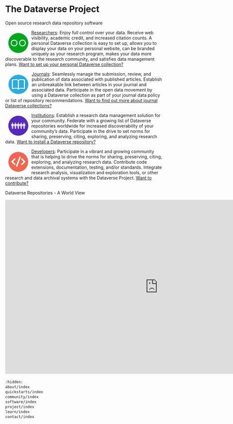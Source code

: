 # The Dataverse Project

Open source research data repository software 

<a href="/quickstarts/researchers"><img src="_static/_images/researchers.png" align="left" style="margin: 10px;"></a> [Researchers](quickstarts/researchers/index): Enjoy full control over your data. Receive web visibility, academic credit, and increased citation counts. A personal Dataverse collection is easy to set up, allows you to display your data on your personal website, can be branded uniquely as your research program, makes your data more discoverable to the research community, and satisfies data management plans. [Want to set up your personal Dataverse collection?](quickstarts/researchers/index)

<a href="/quickstarts/journals"><img src="_static/_images/journals.png" align="left" style="margin: 10px;"></a> [Journals](quickstarts/journals/index): Seamlessly manage the submission, review, and publication of data associated with published articles. Establish an unbreakable link between articles in your journal and associated data. Participate in the open data movement by using a Dataverse collection as part of your journal data policy or list of repository recommendations. [Want to find out more about journal Dataverse collections?](quickstarts/journals/index)

<a href="/quickstarts/institutions"><img src="_static/_images/institutions.png" align="left" style="margin: 10px;"></a> [Institutions](quickstarts/institutions/index): Establish a research data management solution for your community. Federate with a growing list of Dataverse repositories worldwide for increased discoverability of your community’s data. Participate in the drive to set norms for sharing, preserving, citing, exploring, and analyzing research data. [Want to install a Dataverse repository?](quickstarts/institutions/index)

<a href="/quickstarts/developers"><img src="_static/_images/developers.png" align="left" style="margin: 10px;"></a> [Developers](quickstarts/developers/index): Participate in a vibrant and growing community that is helping to drive the norms for sharing, preserving, citing, exploring, and analyzing research data. Contribute code extensions, documentation, testing, and/or standards. Integrate research analysis, visualization and exploration tools, or other research and data archival systems with the Dataverse Project. [Want to contribute?](quickstarts/developers/index)

Dataverse Repositories - A World View

<iframe src="https://iqss.github.io/dataverse-installations/map.html" width="980" height="560" frameborder="0" scrolling="no" style="overflow:hidden;"></iframe>

```{toctree}
:hidden:
about/index
quickstarts/index
community/index
software/index
project/index
learn/index
contact/index
```
